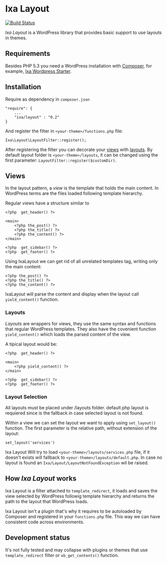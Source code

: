 # Ixa Layout

[![Build Status](https://travis-ci.org/cesarhdz/ixa-layout.png?branch=master)](https://travis-ci.org/cesarhdz/ixa-layout)

<dfn>Ixa Layout</dfn> is a WordPress library that provides basic support to use layouts in themes.

## Requirements

Besides PHP 5.3 you need a WordPress installation with [Composer], for example, [Ixa Wordpress Starter].

[composer]: http://getcomposer.org 
[Ixa Wordpress Starter]: http://github.com/cesarhdz/ixa-wordpress-starter

## Installation 
 
Require as dependency in `composer.json`

    "require": {
        ...
        "ixa/layout" : "0.2"
    } 

And register the filter in `<your-theme>/functions.php` file:

    Ixa\Layout\LayoutFilter::register();

After registering the filter you can decorate your [views](#views) with [layouts](#layouts). By default layout folder is `<your-theme>/layouts`, it can be changed using the first parameter: `LayoutFilter::register($customDir)`.

## Views 

In the layout pattern, a <dfn>view</dfn> is the template that holds the main content. In WordPress terms are the files loaded following template hierarchy.

Regular views have a structure similar to

````
<?php  get_header() ?>

<main>
    <?php the_post() ?>
    <?php the_title() ?>
    <?php the_content() ?>
</main>

<?php  get_sidebar() ?>
<?php  get_footer() ?>
````

Using IxaLayout we can get rid of all unrelated templates tag, writing only the main content:

````
<?php the_post() ?>
<?php the_title() ?>
<?php the_content() ?>
````

IxaLayout will parse the content and display when the layout call `yield_content()` function.
 

### Layouts

<dfn>Layouts</dfn> are wrappers for views, they use the same syntax and functions that regular WordPress templates. They also have the covenient function  `yield_content()` which loads the parsed content of the view. 

A tipical layout would be:

````
<?php  get_header() ?>

<main>
    <?php yield_content() ?>
</main>

<?php  get_sidebar() ?>
<?php  get_footer() ?>
````

### Layout Selection

All layouts must be placed under <your-theme>/layouts folder. default.php layout is requiered since is the fallback in case selected layout is not found.

Within a view we can set the layout we want to apply using `set_layout()` function. The first parameter is the relative path, without extension of the layout:

    set_layout('services')

Ixa Layout Will try to load `<your-theme>/layouts/services.php` file, if it doesn't exists will fallback to  `<your-theme>/layouts/default.php`. In case no layout is found an `Ixa/Layout/LayoutNotFoundException` wil be raised.


## How _Ixa Layout_ works

Ixa Layout is a filter attached to `template_redirect`, it loads and saves the view selected by WordPress followig template hierarchy and returns the path to the layout that WordPress loads.

Ixa Layout isn't a plugin that's why it requires to be autoloaded by Composer and registered in your `functions.php` file. This way we can have consistent code across environments.
 

## Development status

It's not fully tested and may collapse with plugins or themes that use `template_redirect` filter or `ob_get_contents()` function.
